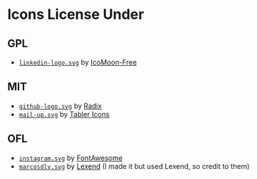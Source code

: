 # Icons License Under

## GPL

- [`linkedin-logo.svg`](../public/linkedin-logo.svg) by [IcoMoon-Free](https://github.com/Keyamoon/IcoMoon-Free)

## MIT

- [`github-logo.svg`](../public/github-logo.svg) by [Radix](https://www.radix-ui.com/icons)
- [`mail-up.svg`](../public/mail-up.svg) by [Tabler Icons](https://github.com/tabler/tabler-icons)

## OFL

- [`instagram.svg`](../public/instagram.svg) by [FontAwesome](https://github.com/Rush/Font-Awesome-SVG-PNG)
- [`marcosdly.svg`](../public/marcosdly.svg) by [Lexend](https://fonts.google.com/specimen/Lexend/about) (I made it but used Lexend, so credit to them)
